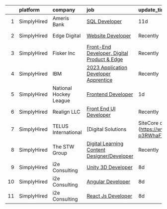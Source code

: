 

|    | platform    | company                | job                                                                                                                                                       | update_time   | location        |
|---:|:------------|:-----------------------|:----------------------------------------------------------------------------------------------------------------------------------------------------------|:--------------|:----------------|
|  1 | SimplyHired | Ameris Bank            | [SQL Developer](https://www.simplyhired.com/job/g7yGYjExiVpFA-1B6cj6yFjsAmht1fym1Qg-YG4gVl8_bGwaGW1Rjg?q=digital+developer)                               | 11d           | Costa Mesa, CA  |
|  2 | SimplyHired | Edge Digital           | [Website Developer](https://www.simplyhired.com/job/LE7weGL5Cno9zNcjmZptmPN7ER-WGNW88kWDrSQUcrVD6RMCCa4HQg?q=digital+developer)                           | Recently      | North Carolina  |
|  3 | SimplyHired | Fisker Inc             | [Front-End Developer, Digital Product & Edge](https://www.simplyhired.com/job/boP56RXOS19NrXpEcwHVCMEKD1BcH7gFBn0Fk9iEBCJVZSHJKdC8nA?q=digital+developer) | Recently      | Nevada          |
|  4 | SimplyHired | IBM                    | [2023 Application Developer Apprentice](https://www.simplyhired.com/job/rkgdzYZRaC4TXI8tgXmo2GPJHpaaH5j6Va3AM_hVN0Mg4wMKew4Inw?q=digital+developer)       | Recently      | Baton Rouge, LA |
|  5 | SimplyHired | National Hockey League | [Frontend Developer](https://www.simplyhired.com/job/KYCjBO237YpDFEG-AyAHEa-jRS0kmNn8H6J7awi5ZJDO5Z7U_h1eAg?q=digital+developer)                          | 1d            | New York, NY    |
|  6 | SimplyHired | Realign LLC            | [Front End UI Developer](https://www.simplyhired.com/job/AYp5liJ3Wl0lGHl3QFepD4WZIG2jnQDjreQfQPk3B2kv7eMk8dyZYA?q=digital+developer)                      | Recently      | New York, NY    |
|  7 | SimplyHired | TELUS International    | [Digital Solutions | SiteCore developer](https://www.simplyhired.com/job/_uLFBP4ZxLeEh0m1C87zkN60k7S8iskXY73Bcii-p3RWhaFTqEVTQA?q=digital+developer)      | Recently      | Pennsylvania    |
|  8 | SimplyHired | The STW Group          | [Digital Learning Content Designer/Developer](https://www.simplyhired.com/job/WaAAyHnrFgJ2GOCHaNobe5Yr7r-SeJrbTiRTcTQRm8XOgBT1QwMjgg?q=digital+developer) | Recently      | Richmond, VA    |
|  9 | SimplyHired | i2e Consulting         | [Unity 3D Developer](https://www.simplyhired.com/job/CU0ERh_y8LHB_UDTGXEUZbdN9dPcfm-bQYOR8ZlWsjmZZ1dutq414Q?q=digital+developer)                          | 8d            | Remote          |
| 10 | SimplyHired | i2e Consulting         | [Angular Developer](https://www.simplyhired.com/job/VdTb_KRAZsBk7i8A_WOcknzTval7jPBY3YI_QrFw4ofuN0D-2ZW8Lg?q=digital+developer)                           | 8d            | Remote          |
| 11 | SimplyHired | i2e Consulting         | [React Js Developer](https://www.simplyhired.com/job/IVDdx2JVa2kCUbIsdoWxSFS89yMeQDdSrrpUvp7_zkWnSQ-0HE0AoA?q=digital+developer)                          | 8d            | Remote          |